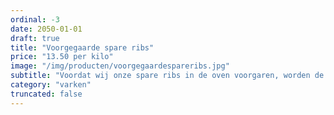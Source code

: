 ```yaml
---
ordinal: -3
date: 2050-01-01
draft: true
title: "Voorgegaarde spare ribs"
price: "13.50 per kilo"
image: "/img/producten/voorgegaardespareribs.jpg"
subtitle: "Voordat wij onze spare ribs in de oven voorgaren, worden de spare ribs gemarineerd in een tumbler. Bij het tumblen wordt het vlees rondgedraaid en gekanteld in een grote ronde trommel. Doordat het product gaat rollen worden de spiercellen in het vlees geactiveerd, waardoor de eiwitten beter hun best doen. Zo zorgen zij voor een betere opname van de zelfgemaakte marinade. Dit maakt dat onze spare ribs de beste spare ribs van Noord-Holland zijn!"
category: "varken"
truncated: false
---
```


